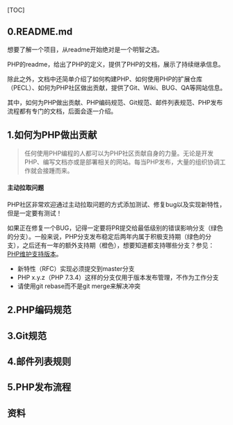 

[TOC]

## 0.README.md

想要了解一个项目，从readme开始绝对是一个明智之选。

PHP的readme，给出了PHP的定义，提供了PHP的文档，展示了持续继承信息。

除此之外，文档中还简单介绍了如何构建PHP、如何使用PHP的扩展仓库（PECL）、如何为PHP社区做出贡献，提供了Git、Wiki、BUG、QA等网站信息。

其中，如何为PHP做出贡献、PHP编码规范、Git规范、邮件列表规范、PHP发布流程都有专门的文档，后面会逐一介绍。

## 1.如何为PHP做出贡献

> 任何使用PHP编程的人都可以为PHP社区贡献自身的力量。无论是开发PHP、编写文档亦或是部署相关的网站。每当PHP发布，大量的组织协调工作就会接踵而来。

#### 主动拉取问题

PHP社区非常欢迎通过主动拉取问题的方式添加测试、修复bug以及实现新特性，但是一定要有测试！

如果正在修复一个BUG，记得一定要将PR提交给最低级别的错误影响分支（绿色的分支）。一般来说，PHP分支发布稳定后两年内属于积极支持期（绿色的分支），之后还有一年的额外支持期（橙色），想要知道都支持哪些分支？参见：[PHP维护支持版本][1]。

* 新特性（RFC）实现必须提交到master分支
* PHP x.y.z（PHP 7.3.4）这样的分支仅用于版本发布管理，不作为工作分支
* 请使用git rebase而不是git merge来解决冲突



## 2.PHP编码规范

## 3.Git规范

## 4.邮件列表规则

## 5.PHP发布流程



## 资料

[1]: http://php.net/supported-versions.php	"PHP维护支持版本"

